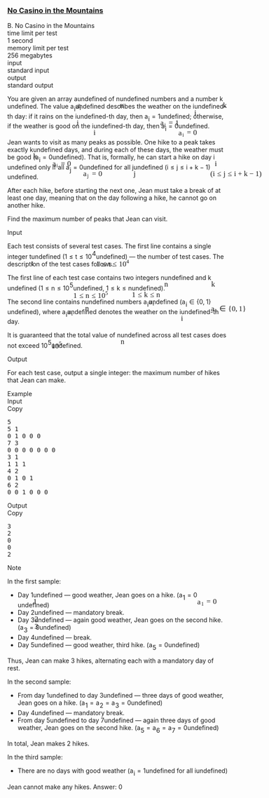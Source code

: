 <h3><a href="https://codeforces.com/contest/2126/problem/B" target="_blank" rel="noopener noreferrer">No Casino in the Mountains</a></h3>
<div class="header"><div class="title">B. No Casino in the Mountains</div><div class="time-limit"><div class="property-title">time limit per test</div>1 second</div><div class="memory-limit"><div class="property-title">memory limit per test</div>256 megabytes</div><div class="input-file input-standard"><div class="property-title">input</div>standard input</div><div class="output-file output-standard"><div class="property-title">output</div>standard output</div></div><div><p>You are given an array <span class="MathJax_Preview" style="color: inherit;"><span class="MJXp-math" id="MJXp-Span-1"><span class="MJXp-mi MJXp-italic" id="MJXp-Span-2">a</span></span></span><span class="MathJax MathJax_Processed" id="MathJax-Element-1-Frame" tabindex="0" style=""><nobr><span class="math" id="MathJax-Span-1"><span style="display: inline-block; position: relative; width: 0em; height: 0px; font-size: 122%;"><span style="position: absolute;"><span class="mrow" id="MathJax-Span-2"><span class="mi" id="MathJax-Span-3" style="font-family: MathJax_Math-italic;">a</span></span></span></span></span></nobr></span>undefined of <span class="MathJax_Preview" style="color: inherit;"><span class="MJXp-math" id="MJXp-Span-3"><span class="MJXp-mi MJXp-italic" id="MJXp-Span-4">n</span></span></span><span class="MathJax MathJax_Processed" id="MathJax-Element-2-Frame" tabindex="0" style=""><nobr><span class="math" id="MathJax-Span-4"><span style="display: inline-block; position: relative; width: 0em; height: 0px; font-size: 122%;"><span style="position: absolute;"><span class="mrow" id="MathJax-Span-5"><span class="mi" id="MathJax-Span-6" style="font-family: MathJax_Math-italic;">n</span></span></span></span></span></nobr></span>undefined numbers and a number <span class="MathJax_Preview" style="color: inherit;"><span class="MJXp-math" id="MJXp-Span-5"><span class="MJXp-mi MJXp-italic" id="MJXp-Span-6">k</span></span></span><span class="MathJax MathJax_Processed" id="MathJax-Element-3-Frame" tabindex="0" style=""><nobr><span class="math" id="MathJax-Span-7"><span style="display: inline-block; position: relative; width: 0em; height: 0px; font-size: 122%;"><span style="position: absolute;"><span class="mrow" id="MathJax-Span-8"><span class="mi" id="MathJax-Span-9" style="font-family: MathJax_Math-italic;">k</span></span></span></span></span></nobr></span>undefined. The value <span class="MathJax_Preview" style="color: inherit;"><span class="MJXp-math" id="MJXp-Span-7"><span class="MJXp-msubsup" id="MJXp-Span-8"><span class="MJXp-mi MJXp-italic" id="MJXp-Span-9" style="margin-right: 0.05em;">a</span><span class="MJXp-mi MJXp-italic MJXp-script" id="MJXp-Span-10" style="vertical-align: -0.4em;">i</span></span></span></span><span class="MathJax MathJax_Processed" id="MathJax-Element-4-Frame" tabindex="0" style=""><nobr><span class="math" id="MathJax-Span-10"><span style="display: inline-block; position: relative; width: 0em; height: 0px; font-size: 122%;"><span style="position: absolute;"><span class="mrow" id="MathJax-Span-11"><span class="msubsup" id="MathJax-Span-12"><span style="display: inline-block; position: relative; width: 0.823em; height: 0px;"><span style="position: absolute; clip: rect(3.34em, 1000.53em, 4.16em, -999.997em); top: -3.978em; left: 0em;"><span class="mi" id="MathJax-Span-13" style="font-family: MathJax_Math-italic;">a</span><span style="display: inline-block; width: 0px; height: 3.984em;"></span></span><span style="position: absolute; top: -3.803em; left: 0.53em;"><span class="mi" id="MathJax-Span-14" style="font-size: 70.7%; font-family: MathJax_Math-italic;">i</span><span style="display: inline-block; width: 0px; height: 3.984em;"></span></span></span></span></span></span></span></span></nobr></span>undefined describes the weather on the <span class="MathJax_Preview" style="color: inherit;"><span class="MJXp-math" id="MJXp-Span-11"><span class="MJXp-mi MJXp-italic" id="MJXp-Span-12">i</span></span></span><span class="MathJax MathJax_Processed" id="MathJax-Element-5-Frame" tabindex="0" style=""><nobr><span class="math" id="MathJax-Span-15"><span style="display: inline-block; position: relative; width: 0em; height: 0px; font-size: 122%;"><span style="position: absolute;"><span class="mrow" id="MathJax-Span-16"><span class="mi" id="MathJax-Span-17" style="font-family: MathJax_Math-italic;">i</span></span></span></span></span></nobr></span>undefined-th day: if it rains on the <span class="MathJax_Preview" style="color: inherit;"><span class="MJXp-math" id="MJXp-Span-13"><span class="MJXp-mi MJXp-italic" id="MJXp-Span-14">i</span></span></span><span class="MathJax MathJax_Processed" id="MathJax-Element-6-Frame" tabindex="0" style=""><nobr><span class="math" id="MathJax-Span-18"><span style="display: inline-block; position: relative; width: 0em; height: 0px; font-size: 122%;"><span style="position: absolute;"><span class="mrow" id="MathJax-Span-19"><span class="mi" id="MathJax-Span-20" style="font-family: MathJax_Math-italic;">i</span></span></span></span></span></nobr></span>undefined-th day, then <span class="MathJax_Preview" style="color: inherit;"><span class="MJXp-math" id="MJXp-Span-15"><span class="MJXp-msubsup" id="MJXp-Span-16"><span class="MJXp-mi MJXp-italic" id="MJXp-Span-17" style="margin-right: 0.05em;">a</span><span class="MJXp-mi MJXp-italic MJXp-script" id="MJXp-Span-18" style="vertical-align: -0.4em;">i</span></span><span class="MJXp-mo" id="MJXp-Span-19" style="margin-left: 0.333em; margin-right: 0.333em;">=</span><span class="MJXp-mn" id="MJXp-Span-20">1</span></span></span><span class="MathJax MathJax_Processed" id="MathJax-Element-7-Frame" tabindex="0" style=""><nobr><span class="math" id="MathJax-Span-21"><span style="display: inline-block; position: relative; width: 0em; height: 0px; font-size: 122%;"><span style="position: absolute;"><span class="mrow" id="MathJax-Span-22"><span class="msubsup" id="MathJax-Span-23"><span style="display: inline-block; position: relative; width: 0.823em; height: 0px;"><span style="position: absolute; clip: rect(3.34em, 1000.53em, 4.16em, -999.997em); top: -3.978em; left: 0em;"><span class="mi" id="MathJax-Span-24" style="font-family: MathJax_Math-italic;">a</span><span style="display: inline-block; width: 0px; height: 3.984em;"></span></span><span style="position: absolute; top: -3.803em; left: 0.53em;"><span class="mi" id="MathJax-Span-25" style="font-size: 70.7%; font-family: MathJax_Math-italic;">i</span><span style="display: inline-block; width: 0px; height: 3.984em;"></span></span></span></span><span class="mo" id="MathJax-Span-26" style="font-family: MathJax_Main; padding-left: 0.296em;">=</span><span class="mn" id="MathJax-Span-27" style="font-family: MathJax_Main; padding-left: 0.296em;">1</span></span></span></span></span></nobr></span>undefined; otherwise, if the weather is good on the <span class="MathJax_Preview" style="color: inherit;"><span class="MJXp-math" id="MJXp-Span-21"><span class="MJXp-mi MJXp-italic" id="MJXp-Span-22">i</span></span></span><span class="MathJax MathJax_Processed" id="MathJax-Element-8-Frame" tabindex="0" style=""><nobr><span class="math" id="MathJax-Span-28"><span style="display: inline-block; position: relative; width: 0em; height: 0px; font-size: 122%;"><span style="position: absolute;"><span class="mrow" id="MathJax-Span-29"><span class="mi" id="MathJax-Span-30" style="font-family: MathJax_Math-italic;">i</span></span></span></span></span></nobr></span>undefined-th day, then <span class="MathJax_Preview" style="color: inherit;"><span class="MJXp-math" id="MJXp-Span-23"><span class="MJXp-msubsup" id="MJXp-Span-24"><span class="MJXp-mi MJXp-italic" id="MJXp-Span-25" style="margin-right: 0.05em;">a</span><span class="MJXp-mi MJXp-italic MJXp-script" id="MJXp-Span-26" style="vertical-align: -0.4em;">i</span></span><span class="MJXp-mo" id="MJXp-Span-27" style="margin-left: 0.333em; margin-right: 0.333em;">=</span><span class="MJXp-mn" id="MJXp-Span-28">0</span></span></span><span class="MathJax MathJax_Processed" id="MathJax-Element-9-Frame" tabindex="0" style=""><nobr><span class="math" id="MathJax-Span-31"><span style="display: inline-block; position: relative; width: 0em; height: 0px; font-size: 122%;"><span style="position: absolute;"><span class="mrow" id="MathJax-Span-32"><span class="msubsup" id="MathJax-Span-33"><span style="display: inline-block; position: relative; width: 0.823em; height: 0px;"><span style="position: absolute; clip: rect(3.34em, 1000.53em, 4.16em, -999.997em); top: -3.978em; left: 0em;"><span class="mi" id="MathJax-Span-34" style="font-family: MathJax_Math-italic;">a</span><span style="display: inline-block; width: 0px; height: 3.984em;"></span></span><span style="position: absolute; top: -3.803em; left: 0.53em;"><span class="mi" id="MathJax-Span-35" style="font-size: 70.7%; font-family: MathJax_Math-italic;">i</span><span style="display: inline-block; width: 0px; height: 3.984em;"></span></span></span></span><span class="mo" id="MathJax-Span-36" style="font-family: MathJax_Main; padding-left: 0.296em;">=</span><span class="mn" id="MathJax-Span-37" style="font-family: MathJax_Main; padding-left: 0.296em;">0</span></span></span></span></span></nobr></span>undefined.</p><p>Jean wants to visit as many peaks as possible. One hike to a peak takes exactly <span class="MathJax_Preview" style="color: inherit;"><span class="MJXp-math" id="MJXp-Span-29"><span class="MJXp-mi MJXp-italic" id="MJXp-Span-30">k</span></span></span><span class="MathJax MathJax_Processed" id="MathJax-Element-10-Frame" tabindex="0" style=""><nobr><span class="math" id="MathJax-Span-38"><span style="display: inline-block; position: relative; width: 0em; height: 0px; font-size: 122%;"><span style="position: absolute;"><span class="mrow" id="MathJax-Span-39"><span class="mi" id="MathJax-Span-40" style="font-family: MathJax_Math-italic;">k</span></span></span></span></span></nobr></span>undefined days, and during each of these days, the weather must be good (<span class="MathJax_Preview" style="color: inherit;"><span class="MJXp-math" id="MJXp-Span-31"><span class="MJXp-msubsup" id="MJXp-Span-32"><span class="MJXp-mi MJXp-italic" id="MJXp-Span-33" style="margin-right: 0.05em;">a</span><span class="MJXp-mi MJXp-italic MJXp-script" id="MJXp-Span-34" style="vertical-align: -0.4em;">i</span></span><span class="MJXp-mo" id="MJXp-Span-35" style="margin-left: 0.333em; margin-right: 0.333em;">=</span><span class="MJXp-mn" id="MJXp-Span-36">0</span></span></span><span class="MathJax MathJax_Processed" id="MathJax-Element-11-Frame" tabindex="0" style=""><nobr><span class="math" id="MathJax-Span-41"><span style="display: inline-block; position: relative; width: 0em; height: 0px; font-size: 122%;"><span style="position: absolute;"><span class="mrow" id="MathJax-Span-42"><span class="msubsup" id="MathJax-Span-43"><span style="display: inline-block; position: relative; width: 0.823em; height: 0px;"><span style="position: absolute; clip: rect(3.34em, 1000.53em, 4.16em, -999.997em); top: -3.978em; left: 0em;"><span class="mi" id="MathJax-Span-44" style="font-family: MathJax_Math-italic;">a</span><span style="display: inline-block; width: 0px; height: 3.984em;"></span></span><span style="position: absolute; top: -3.803em; left: 0.53em;"><span class="mi" id="MathJax-Span-45" style="font-size: 70.7%; font-family: MathJax_Math-italic;">i</span><span style="display: inline-block; width: 0px; height: 3.984em;"></span></span></span></span><span class="mo" id="MathJax-Span-46" style="font-family: MathJax_Main; padding-left: 0.296em;">=</span><span class="mn" id="MathJax-Span-47" style="font-family: MathJax_Main; padding-left: 0.296em;">0</span></span></span></span></span></nobr></span>undefined). That is, formally, he can start a hike on day <span class="MathJax_Preview" style="color: inherit;"><span class="MJXp-math" id="MJXp-Span-37"><span class="MJXp-mi MJXp-italic" id="MJXp-Span-38">i</span></span></span><span class="MathJax MathJax_Processed" id="MathJax-Element-12-Frame" tabindex="0" style=""><nobr><span class="math" id="MathJax-Span-48"><span style="display: inline-block; position: relative; width: 0em; height: 0px; font-size: 122%;"><span style="position: absolute;"><span class="mrow" id="MathJax-Span-49"><span class="mi" id="MathJax-Span-50" style="font-family: MathJax_Math-italic;">i</span></span></span></span></span></nobr></span>undefined only if all <span class="MathJax_Preview" style="color: inherit;"><span class="MJXp-math" id="MJXp-Span-39"><span class="MJXp-msubsup" id="MJXp-Span-40"><span class="MJXp-mi MJXp-italic" id="MJXp-Span-41" style="margin-right: 0.05em;">a</span><span class="MJXp-mi MJXp-italic MJXp-script" id="MJXp-Span-42" style="vertical-align: -0.4em;">j</span></span><span class="MJXp-mo" id="MJXp-Span-43" style="margin-left: 0.333em; margin-right: 0.333em;">=</span><span class="MJXp-mn" id="MJXp-Span-44">0</span></span></span><span class="MathJax MathJax_Processed" id="MathJax-Element-13-Frame" tabindex="0" style=""><nobr><span class="math" id="MathJax-Span-51"><span style="display: inline-block; position: relative; width: 0em; height: 0px; font-size: 122%;"><span style="position: absolute;"><span class="mrow" id="MathJax-Span-52"><span class="msubsup" id="MathJax-Span-53"><span style="display: inline-block; position: relative; width: 0.881em; height: 0px;"><span style="position: absolute; clip: rect(3.34em, 1000.53em, 4.16em, -999.997em); top: -3.978em; left: 0em;"><span class="mi" id="MathJax-Span-54" style="font-family: MathJax_Math-italic;">a</span><span style="display: inline-block; width: 0px; height: 3.984em;"></span></span><span style="position: absolute; top: -3.803em; left: 0.53em;"><span class="mi" id="MathJax-Span-55" style="font-size: 70.7%; font-family: MathJax_Math-italic;">j</span><span style="display: inline-block; width: 0px; height: 3.984em;"></span></span></span></span><span class="mo" id="MathJax-Span-56" style="font-family: MathJax_Main; padding-left: 0.296em;">=</span><span class="mn" id="MathJax-Span-57" style="font-family: MathJax_Main; padding-left: 0.296em;">0</span></span></span></span></span></nobr></span>undefined for all <span class="MathJax_Preview" style="color: inherit;"><span class="MJXp-math" id="MJXp-Span-45"><span class="MJXp-mi MJXp-italic" id="MJXp-Span-46">j</span></span></span><span class="MathJax MathJax_Processed" id="MathJax-Element-14-Frame" tabindex="0" style=""><nobr><span class="math" id="MathJax-Span-58"><span style="display: inline-block; position: relative; width: 0em; height: 0px; font-size: 122%;"><span style="position: absolute;"><span class="mrow" id="MathJax-Span-59"><span class="mi" id="MathJax-Span-60" style="font-family: MathJax_Math-italic;">j</span></span></span></span></span></nobr></span>undefined <span class="MathJax_Preview" style="color: inherit;"><span class="MJXp-math" id="MJXp-Span-47"><span class="MJXp-mo" id="MJXp-Span-48" style="margin-left: 0em; margin-right: 0em;">(</span><span class="MJXp-mi MJXp-italic" id="MJXp-Span-49">i</span><span class="MJXp-mo" id="MJXp-Span-50" style="margin-left: 0.333em; margin-right: 0.333em;">≤</span><span class="MJXp-mi MJXp-italic" id="MJXp-Span-51">j</span><span class="MJXp-mo" id="MJXp-Span-52" style="margin-left: 0.333em; margin-right: 0.333em;">≤</span><span class="MJXp-mi MJXp-italic" id="MJXp-Span-53">i</span><span class="MJXp-mo" id="MJXp-Span-54" style="margin-left: 0.267em; margin-right: 0.267em;">+</span><span class="MJXp-mi MJXp-italic" id="MJXp-Span-55">k</span><span class="MJXp-mo" id="MJXp-Span-56" style="margin-left: 0.267em; margin-right: 0.267em;">−</span><span class="MJXp-mn" id="MJXp-Span-57">1</span><span class="MJXp-mo" id="MJXp-Span-58" style="margin-left: 0em; margin-right: 0em;">)</span></span></span><span class="MathJax MathJax_Processed" id="MathJax-Element-15-Frame" tabindex="0" style=""><nobr><span class="math" id="MathJax-Span-61"><span style="display: inline-block; position: relative; width: 0em; height: 0px; font-size: 122%;"><span style="position: absolute;"><span class="mrow" id="MathJax-Span-62"><span class="mo" id="MathJax-Span-63" style="font-family: MathJax_Main;">(</span><span class="mi" id="MathJax-Span-64" style="font-family: MathJax_Math-italic;">i</span><span class="mo" id="MathJax-Span-65" style="font-family: MathJax_Main; padding-left: 0.296em;">≤</span><span class="mi" id="MathJax-Span-66" style="font-family: MathJax_Math-italic; padding-left: 0.296em;">j</span><span class="mo" id="MathJax-Span-67" style="font-family: MathJax_Main; padding-left: 0.296em;">≤</span><span class="mi" id="MathJax-Span-68" style="font-family: MathJax_Math-italic; padding-left: 0.296em;">i</span><span class="mo" id="MathJax-Span-69" style="font-family: MathJax_Main; padding-left: 0.237em;">+</span><span class="mi" id="MathJax-Span-70" style="font-family: MathJax_Math-italic; padding-left: 0.237em;">k</span><span class="mo" id="MathJax-Span-71" style="font-family: MathJax_Main; padding-left: 0.237em;">−</span><span class="mn" id="MathJax-Span-72" style="font-family: MathJax_Main; padding-left: 0.237em;">1</span><span class="mo" id="MathJax-Span-73" style="font-family: MathJax_Main;">)</span></span></span></span></span></nobr></span>undefined.</p><p>After each hike, before starting the next one, Jean must take a break of at least one day, meaning that on the day following a hike, he cannot go on another hike.</p><p>Find the maximum number of peaks that Jean can visit.</p></div><div class="input-specification"><div class="section-title">Input</div><p>Each test consists of several test cases. The first line contains a single integer <span class="MathJax_Preview" style="color: inherit;"><span class="MJXp-math" id="MJXp-Span-59"><span class="MJXp-mi MJXp-italic" id="MJXp-Span-60">t</span></span></span><span class="MathJax MathJax_Processed" id="MathJax-Element-16-Frame" tabindex="0" style=""><nobr><span class="math" id="MathJax-Span-74"><span style="display: inline-block; position: relative; width: 0em; height: 0px; font-size: 122%;"><span style="position: absolute;"><span class="mrow" id="MathJax-Span-75"><span class="mi" id="MathJax-Span-76" style="font-family: MathJax_Math-italic;">t</span></span></span></span></span></nobr></span>undefined (<span class="MathJax_Preview" style="color: inherit;"><span class="MJXp-math" id="MJXp-Span-61"><span class="MJXp-mn" id="MJXp-Span-62">1</span><span class="MJXp-mo" id="MJXp-Span-63" style="margin-left: 0.333em; margin-right: 0.333em;">≤</span><span class="MJXp-mi MJXp-italic" id="MJXp-Span-64">t</span><span class="MJXp-mo" id="MJXp-Span-65" style="margin-left: 0.333em; margin-right: 0.333em;">≤</span><span class="MJXp-msubsup" id="MJXp-Span-66"><span class="MJXp-mn" id="MJXp-Span-67" style="margin-right: 0.05em;">10</span><span class="MJXp-mn MJXp-script" id="MJXp-Span-68" style="vertical-align: 0.5em;">4</span></span></span></span><span class="MathJax MathJax_Processed" id="MathJax-Element-17-Frame" tabindex="0" style=""><nobr><span class="math" id="MathJax-Span-77"><span style="display: inline-block; position: relative; width: 0em; height: 0px; font-size: 122%;"><span style="position: absolute;"><span class="mrow" id="MathJax-Span-78"><span class="mn" id="MathJax-Span-79" style="font-family: MathJax_Main;">1</span><span class="mo" id="MathJax-Span-80" style="font-family: MathJax_Main; padding-left: 0.296em;">≤</span><span class="mi" id="MathJax-Span-81" style="font-family: MathJax_Math-italic; padding-left: 0.296em;">t</span><span class="mo" id="MathJax-Span-82" style="font-family: MathJax_Main; padding-left: 0.296em;">≤</span><span class="msubsup" id="MathJax-Span-83" style="padding-left: 0.296em;"><span style="display: inline-block; position: relative; width: 1.408em; height: 0px;"><span style="position: absolute; clip: rect(3.165em, 1000.94em, 4.16em, -999.997em); top: -3.978em; left: 0em;"><span class="mn" id="MathJax-Span-84" style="font-family: MathJax_Main;">10</span><span style="display: inline-block; width: 0px; height: 3.984em;"></span></span><span style="position: absolute; top: -4.388em; left: 0.998em;"><span class="mn" id="MathJax-Span-85" style="font-size: 70.7%; font-family: MathJax_Main;">4</span><span style="display: inline-block; width: 0px; height: 3.984em;"></span></span></span></span></span></span></span></span></nobr></span>undefined) — the number of test cases. The description of the test cases follows. </p><p>The first line of each test case contains two integers <span class="MathJax_Preview" style="color: inherit;"><span class="MJXp-math" id="MJXp-Span-69"><span class="MJXp-mi MJXp-italic" id="MJXp-Span-70">n</span></span></span><span class="MathJax MathJax_Processed" id="MathJax-Element-18-Frame" tabindex="0" style=""><nobr><span class="math" id="MathJax-Span-86"><span style="display: inline-block; position: relative; width: 0em; height: 0px; font-size: 122%;"><span style="position: absolute;"><span class="mrow" id="MathJax-Span-87"><span class="mi" id="MathJax-Span-88" style="font-family: MathJax_Math-italic;">n</span></span></span></span></span></nobr></span>undefined and <span class="MathJax_Preview" style="color: inherit;"><span class="MJXp-math" id="MJXp-Span-71"><span class="MJXp-mi MJXp-italic" id="MJXp-Span-72">k</span></span></span><span class="MathJax MathJax_Processed" id="MathJax-Element-19-Frame" tabindex="0" style=""><nobr><span class="math" id="MathJax-Span-89"><span style="display: inline-block; position: relative; width: 0em; height: 0px; font-size: 122%;"><span style="position: absolute;"><span class="mrow" id="MathJax-Span-90"><span class="mi" id="MathJax-Span-91" style="font-family: MathJax_Math-italic;">k</span></span></span></span></span></nobr></span>undefined (<span class="MathJax_Preview" style="color: inherit;"><span class="MJXp-math" id="MJXp-Span-73"><span class="MJXp-mn" id="MJXp-Span-74">1</span><span class="MJXp-mo" id="MJXp-Span-75" style="margin-left: 0.333em; margin-right: 0.333em;">≤</span><span class="MJXp-mi MJXp-italic" id="MJXp-Span-76">n</span><span class="MJXp-mo" id="MJXp-Span-77" style="margin-left: 0.333em; margin-right: 0.333em;">≤</span><span class="MJXp-msubsup" id="MJXp-Span-78"><span class="MJXp-mn" id="MJXp-Span-79" style="margin-right: 0.05em;">10</span><span class="MJXp-mn MJXp-script" id="MJXp-Span-80" style="vertical-align: 0.5em;">5</span></span></span></span><span class="MathJax MathJax_Processed" id="MathJax-Element-20-Frame" tabindex="0" style=""><nobr><span class="math" id="MathJax-Span-92"><span style="display: inline-block; position: relative; width: 0em; height: 0px; font-size: 122%;"><span style="position: absolute;"><span class="mrow" id="MathJax-Span-93"><span class="mn" id="MathJax-Span-94" style="font-family: MathJax_Main;">1</span><span class="mo" id="MathJax-Span-95" style="font-family: MathJax_Main; padding-left: 0.296em;">≤</span><span class="mi" id="MathJax-Span-96" style="font-family: MathJax_Math-italic; padding-left: 0.296em;">n</span><span class="mo" id="MathJax-Span-97" style="font-family: MathJax_Main; padding-left: 0.296em;">≤</span><span class="msubsup" id="MathJax-Span-98" style="padding-left: 0.296em;"><span style="display: inline-block; position: relative; width: 1.408em; height: 0px;"><span style="position: absolute; clip: rect(3.165em, 1000.94em, 4.16em, -999.997em); top: -3.978em; left: 0em;"><span class="mn" id="MathJax-Span-99" style="font-family: MathJax_Main;">10</span><span style="display: inline-block; width: 0px; height: 3.984em;"></span></span><span style="position: absolute; top: -4.388em; left: 0.998em;"><span class="mn" id="MathJax-Span-100" style="font-size: 70.7%; font-family: MathJax_Main;">5</span><span style="display: inline-block; width: 0px; height: 3.984em;"></span></span></span></span></span></span></span></span></nobr></span>undefined, <span class="MathJax_Preview" style="color: inherit;"><span class="MJXp-math" id="MJXp-Span-81"><span class="MJXp-mn" id="MJXp-Span-82">1</span><span class="MJXp-mo" id="MJXp-Span-83" style="margin-left: 0.333em; margin-right: 0.333em;">≤</span><span class="MJXp-mi MJXp-italic" id="MJXp-Span-84">k</span><span class="MJXp-mo" id="MJXp-Span-85" style="margin-left: 0.333em; margin-right: 0.333em;">≤</span><span class="MJXp-mi MJXp-italic" id="MJXp-Span-86">n</span></span></span><span class="MathJax MathJax_Processed" id="MathJax-Element-21-Frame" tabindex="0" style=""><nobr><span class="math" id="MathJax-Span-101"><span style="display: inline-block; position: relative; width: 0em; height: 0px; font-size: 122%;"><span style="position: absolute;"><span class="mrow" id="MathJax-Span-102"><span class="mn" id="MathJax-Span-103" style="font-family: MathJax_Main;">1</span><span class="mo" id="MathJax-Span-104" style="font-family: MathJax_Main; padding-left: 0.296em;">≤</span><span class="mi" id="MathJax-Span-105" style="font-family: MathJax_Math-italic; padding-left: 0.296em;">k</span><span class="mo" id="MathJax-Span-106" style="font-family: MathJax_Main; padding-left: 0.296em;">≤</span><span class="mi" id="MathJax-Span-107" style="font-family: MathJax_Math-italic; padding-left: 0.296em;">n</span></span></span></span></span></nobr></span>undefined). </p><p>The second line contains <span class="MathJax_Preview" style="color: inherit;"><span class="MJXp-math" id="MJXp-Span-87"><span class="MJXp-mi MJXp-italic" id="MJXp-Span-88">n</span></span></span><span class="MathJax MathJax_Processed" id="MathJax-Element-22-Frame" tabindex="0" style=""><nobr><span class="math" id="MathJax-Span-108"><span style="display: inline-block; position: relative; width: 0em; height: 0px; font-size: 122%;"><span style="position: absolute;"><span class="mrow" id="MathJax-Span-109"><span class="mi" id="MathJax-Span-110" style="font-family: MathJax_Math-italic;">n</span></span></span></span></span></nobr></span>undefined numbers <span class="MathJax_Preview" style="color: inherit;"><span class="MJXp-math" id="MJXp-Span-89"><span class="MJXp-msubsup" id="MJXp-Span-90"><span class="MJXp-mi MJXp-italic" id="MJXp-Span-91" style="margin-right: 0.05em;">a</span><span class="MJXp-mi MJXp-italic MJXp-script" id="MJXp-Span-92" style="vertical-align: -0.4em;">i</span></span></span></span><span class="MathJax MathJax_Processed" id="MathJax-Element-23-Frame" tabindex="0" style=""><nobr><span class="math" id="MathJax-Span-111"><span style="display: inline-block; position: relative; width: 0em; height: 0px; font-size: 122%;"><span style="position: absolute;"><span class="mrow" id="MathJax-Span-112"><span class="msubsup" id="MathJax-Span-113"><span style="display: inline-block; position: relative; width: 0.823em; height: 0px;"><span style="position: absolute; clip: rect(3.34em, 1000.53em, 4.16em, -999.997em); top: -3.978em; left: 0em;"><span class="mi" id="MathJax-Span-114" style="font-family: MathJax_Math-italic;">a</span><span style="display: inline-block; width: 0px; height: 3.984em;"></span></span><span style="position: absolute; top: -3.803em; left: 0.53em;"><span class="mi" id="MathJax-Span-115" style="font-size: 70.7%; font-family: MathJax_Math-italic;">i</span><span style="display: inline-block; width: 0px; height: 3.984em;"></span></span></span></span></span></span></span></span></nobr></span>undefined (<span class="MathJax_Preview" style="color: inherit;"><span class="MJXp-math" id="MJXp-Span-93"><span class="MJXp-msubsup" id="MJXp-Span-94"><span class="MJXp-mi MJXp-italic" id="MJXp-Span-95" style="margin-right: 0.05em;">a</span><span class="MJXp-mi MJXp-italic MJXp-script" id="MJXp-Span-96" style="vertical-align: -0.4em;">i</span></span><span class="MJXp-mo" id="MJXp-Span-97" style="margin-left: 0.333em; margin-right: 0.333em;">∈</span><span class="MJXp-mo" id="MJXp-Span-98" style="margin-left: 0em; margin-right: 0em;">{</span><span class="MJXp-mn" id="MJXp-Span-99">0</span><span class="MJXp-mo" id="MJXp-Span-100" style="margin-left: 0em; margin-right: 0.222em;">,</span><span class="MJXp-mn" id="MJXp-Span-101">1</span><span class="MJXp-mo" id="MJXp-Span-102" style="margin-left: 0em; margin-right: 0em;">}</span></span></span><span class="MathJax MathJax_Processed" id="MathJax-Element-24-Frame" tabindex="0" style=""><nobr><span class="math" id="MathJax-Span-116"><span style="display: inline-block; position: relative; width: 0em; height: 0px; font-size: 122%;"><span style="position: absolute;"><span class="mrow" id="MathJax-Span-117"><span class="msubsup" id="MathJax-Span-118"><span style="display: inline-block; position: relative; width: 0.823em; height: 0px;"><span style="position: absolute; clip: rect(3.34em, 1000.53em, 4.16em, -999.997em); top: -3.978em; left: 0em;"><span class="mi" id="MathJax-Span-119" style="font-family: MathJax_Math-italic;">a</span><span style="display: inline-block; width: 0px; height: 3.984em;"></span></span><span style="position: absolute; top: -3.803em; left: 0.53em;"><span class="mi" id="MathJax-Span-120" style="font-size: 70.7%; font-family: MathJax_Math-italic;">i</span><span style="display: inline-block; width: 0px; height: 3.984em;"></span></span></span></span><span class="mo" id="MathJax-Span-121" style="font-family: MathJax_Main; padding-left: 0.296em;">∈</span><span class="mo" id="MathJax-Span-122" style="font-family: MathJax_Main; padding-left: 0.296em;">{</span><span class="mn" id="MathJax-Span-123" style="font-family: MathJax_Main;">0</span><span class="mo" id="MathJax-Span-124" style="font-family: MathJax_Main;">,</span><span class="mn" id="MathJax-Span-125" style="font-family: MathJax_Main; padding-left: 0.179em;">1</span><span class="mo" id="MathJax-Span-126" style="font-family: MathJax_Main;">}</span></span></span></span></span></nobr></span>undefined), where <span class="MathJax_Preview" style="color: inherit;"><span class="MJXp-math" id="MJXp-Span-103"><span class="MJXp-msubsup" id="MJXp-Span-104"><span class="MJXp-mi MJXp-italic" id="MJXp-Span-105" style="margin-right: 0.05em;">a</span><span class="MJXp-mi MJXp-italic MJXp-script" id="MJXp-Span-106" style="vertical-align: -0.4em;">i</span></span></span></span><span class="MathJax MathJax_Processed" id="MathJax-Element-25-Frame" tabindex="0" style=""><nobr><span class="math" id="MathJax-Span-127"><span style="display: inline-block; position: relative; width: 0em; height: 0px; font-size: 122%;"><span style="position: absolute;"><span class="mrow" id="MathJax-Span-128"><span class="msubsup" id="MathJax-Span-129"><span style="display: inline-block; position: relative; width: 0.823em; height: 0px;"><span style="position: absolute; clip: rect(3.34em, 1000.53em, 4.16em, -999.997em); top: -3.978em; left: 0em;"><span class="mi" id="MathJax-Span-130" style="font-family: MathJax_Math-italic;">a</span><span style="display: inline-block; width: 0px; height: 3.984em;"></span></span><span style="position: absolute; top: -3.803em; left: 0.53em;"><span class="mi" id="MathJax-Span-131" style="font-size: 70.7%; font-family: MathJax_Math-italic;">i</span><span style="display: inline-block; width: 0px; height: 3.984em;"></span></span></span></span></span></span></span></span></nobr></span>undefined denotes the weather on the <span class="MathJax_Preview" style="color: inherit;"><span class="MJXp-math" id="MJXp-Span-107"><span class="MJXp-mi MJXp-italic" id="MJXp-Span-108">i</span></span></span><span class="MathJax MathJax_Processed" id="MathJax-Element-26-Frame" tabindex="0" style=""><nobr><span class="math" id="MathJax-Span-132"><span style="display: inline-block; position: relative; width: 0em; height: 0px; font-size: 122%;"><span style="position: absolute;"><span class="mrow" id="MathJax-Span-133"><span class="mi" id="MathJax-Span-134" style="font-family: MathJax_Math-italic;">i</span></span></span></span></span></nobr></span>undefined-th day.</p><p>It is guaranteed that the total value of <span class="MathJax_Preview" style="color: inherit;"><span class="MJXp-math" id="MJXp-Span-109"><span class="MJXp-mi MJXp-italic" id="MJXp-Span-110">n</span></span></span><span class="MathJax MathJax_Processed" id="MathJax-Element-27-Frame" tabindex="0" style=""><nobr><span class="math" id="MathJax-Span-135"><span style="display: inline-block; position: relative; width: 0em; height: 0px; font-size: 122%;"><span style="position: absolute;"><span class="mrow" id="MathJax-Span-136"><span class="mi" id="MathJax-Span-137" style="font-family: MathJax_Math-italic;">n</span></span></span></span></span></nobr></span>undefined across all test cases does not exceed <span class="MathJax_Preview" style="color: inherit;"><span class="MJXp-math" id="MJXp-Span-111"><span class="MJXp-msubsup" id="MJXp-Span-112"><span class="MJXp-mn" id="MJXp-Span-113" style="margin-right: 0.05em;">10</span><span class="MJXp-mn MJXp-script" id="MJXp-Span-114" style="vertical-align: 0.5em;">5</span></span></span></span><span class="MathJax MathJax_Processed" id="MathJax-Element-28-Frame" tabindex="0" style=""><nobr><span class="math" id="MathJax-Span-138"><span style="display: inline-block; position: relative; width: 0em; height: 0px; font-size: 122%;"><span style="position: absolute;"><span class="mrow" id="MathJax-Span-139"><span class="msubsup" id="MathJax-Span-140"><span style="display: inline-block; position: relative; width: 1.408em; height: 0px;"><span style="position: absolute; clip: rect(3.165em, 1000.94em, 4.16em, -999.997em); top: -3.978em; left: 0em;"><span class="mn" id="MathJax-Span-141" style="font-family: MathJax_Main;">10</span><span style="display: inline-block; width: 0px; height: 3.984em;"></span></span><span style="position: absolute; top: -4.388em; left: 0.998em;"><span class="mn" id="MathJax-Span-142" style="font-size: 70.7%; font-family: MathJax_Main;">5</span><span style="display: inline-block; width: 0px; height: 3.984em;"></span></span></span></span></span></span></span></span></nobr></span>undefined.</p></div><div class="output-specification"><div class="section-title">Output</div><p>For each test case, output a single integer: the maximum number of hikes that Jean can make.</p></div><div class="sample-tests"><div class="section-title">Example</div><div class="sample-test"><div class="input"><div class="title">Input<div title="Copy" data-clipboard-target="#id004351295763068722" id="id0007615024926487457" class="input-output-copier">Copy</div></div><pre id="id004351295763068722"><div class="test-example-line test-example-line-even test-example-line-0">5</div><div class="test-example-line test-example-line-odd test-example-line-1">5 1</div><div class="test-example-line test-example-line-odd test-example-line-1">0 1 0 0 0</div><div class="test-example-line test-example-line-even test-example-line-2">7 3</div><div class="test-example-line test-example-line-even test-example-line-2">0 0 0 0 0 0 0</div><div class="test-example-line test-example-line-odd test-example-line-3">3 1</div><div class="test-example-line test-example-line-odd test-example-line-3">1 1 1</div><div class="test-example-line test-example-line-even test-example-line-4">4 2</div><div class="test-example-line test-example-line-even test-example-line-4">0 1 0 1</div><div class="test-example-line test-example-line-odd test-example-line-5">6 2</div><div class="test-example-line test-example-line-odd test-example-line-5">0 0 1 0 0 0</div></pre></div><div class="output"><div class="title">Output<div title="Copy" data-clipboard-target="#id00602327334767452" id="id0036074672130993535" class="input-output-copier">Copy</div></div><pre id="id00602327334767452">3
2
0
0
2</pre></div></div></div><div class="note"><div class="section-title">Note</div><p><span class="tex-font-style-bf">In the first sample</span>: </p><ul> <li> Day <span class="MathJax_Preview" style="color: inherit;"><span class="MJXp-math" id="MJXp-Span-115"><span class="MJXp-mn" id="MJXp-Span-116">1</span></span></span><span class="MathJax MathJax_Processed" id="MathJax-Element-29-Frame" tabindex="0" style=""><nobr><span class="math" id="MathJax-Span-143"><span style="display: inline-block; position: relative; width: 0em; height: 0px; font-size: 122%;"><span style="position: absolute;"><span class="mrow" id="MathJax-Span-144"><span class="mn" id="MathJax-Span-145" style="font-family: MathJax_Main;">1</span></span></span></span></span></nobr></span>undefined — good weather, Jean goes on a hike. (<span class="MathJax_Preview" style="color: inherit;"><span class="MJXp-math" id="MJXp-Span-117"><span class="MJXp-msubsup" id="MJXp-Span-118"><span class="MJXp-mi MJXp-italic" id="MJXp-Span-119" style="margin-right: 0.05em;">a</span><span class="MJXp-mn MJXp-script" id="MJXp-Span-120" style="vertical-align: -0.4em;">1</span></span><span class="MJXp-mo" id="MJXp-Span-121" style="margin-left: 0.333em; margin-right: 0.333em;">=</span><span class="MJXp-mn" id="MJXp-Span-122">0</span></span></span><span class="MathJax MathJax_Processed" id="MathJax-Element-30-Frame" tabindex="0" style=""><nobr><span class="math" id="MathJax-Span-146"><span style="display: inline-block; position: relative; width: 0em; height: 0px; font-size: 122%;"><span style="position: absolute;"><span class="mrow" id="MathJax-Span-147"><span class="msubsup" id="MathJax-Span-148"><span style="display: inline-block; position: relative; width: 0.94em; height: 0px;"><span style="position: absolute; clip: rect(3.34em, 1000.53em, 4.16em, -999.997em); top: -3.978em; left: 0em;"><span class="mi" id="MathJax-Span-149" style="font-family: MathJax_Math-italic;">a</span><span style="display: inline-block; width: 0px; height: 3.984em;"></span></span><span style="position: absolute; top: -3.803em; left: 0.53em;"><span class="mn" id="MathJax-Span-150" style="font-size: 70.7%; font-family: MathJax_Main;">1</span><span style="display: inline-block; width: 0px; height: 3.984em;"></span></span></span></span><span class="mo" id="MathJax-Span-151" style="font-family: MathJax_Main; padding-left: 0.296em;">=</span><span class="mn" id="MathJax-Span-152" style="font-family: MathJax_Main; padding-left: 0.296em;">0</span></span></span></span></span></nobr></span>undefined) </li><li> Day <span class="MathJax_Preview" style="color: inherit;"><span class="MJXp-math" id="MJXp-Span-123"><span class="MJXp-mn" id="MJXp-Span-124">2</span></span></span><span class="MathJax MathJax_Processed" id="MathJax-Element-31-Frame" tabindex="0" style=""><nobr><span class="math" id="MathJax-Span-153"><span style="display: inline-block; position: relative; width: 0em; height: 0px; font-size: 122%;"><span style="position: absolute;"><span class="mrow" id="MathJax-Span-154"><span class="mn" id="MathJax-Span-155" style="font-family: MathJax_Main;">2</span></span></span></span></span></nobr></span>undefined — mandatory break. </li><li> Day <span class="MathJax_Preview" style="color: inherit;"><span class="MJXp-math" id="MJXp-Span-125"><span class="MJXp-mn" id="MJXp-Span-126">3</span></span></span><span class="MathJax MathJax_Processed" id="MathJax-Element-32-Frame" tabindex="0" style=""><nobr><span class="math" id="MathJax-Span-156"><span style="display: inline-block; position: relative; width: 0em; height: 0px; font-size: 122%;"><span style="position: absolute;"><span class="mrow" id="MathJax-Span-157"><span class="mn" id="MathJax-Span-158" style="font-family: MathJax_Main;">3</span></span></span></span></span></nobr></span>undefined — again good weather, Jean goes on the second hike. (<span class="MathJax_Preview" style="color: inherit;"><span class="MJXp-math" id="MJXp-Span-127"><span class="MJXp-msubsup" id="MJXp-Span-128"><span class="MJXp-mi MJXp-italic" id="MJXp-Span-129" style="margin-right: 0.05em;">a</span><span class="MJXp-mn MJXp-script" id="MJXp-Span-130" style="vertical-align: -0.4em;">3</span></span><span class="MJXp-mo" id="MJXp-Span-131" style="margin-left: 0.333em; margin-right: 0.333em;">=</span><span class="MJXp-mn" id="MJXp-Span-132">0</span></span></span><span class="MathJax MathJax_Processing" id="MathJax-Element-33-Frame" tabindex="0"></span>undefined) </li><li> Day <span class="MathJax_Preview" style="color: inherit;"><span class="MJXp-math" id="MJXp-Span-133"><span class="MJXp-mn" id="MJXp-Span-134">4</span></span></span><span class="MathJax MathJax_Processing" id="MathJax-Element-34-Frame" tabindex="0"></span>undefined — break. </li><li> Day <span class="MathJax_Preview" style="color: inherit;"><span class="MJXp-math" id="MJXp-Span-135"><span class="MJXp-mn" id="MJXp-Span-136">5</span></span></span><span class="MathJax MathJax_Processing" id="MathJax-Element-35-Frame" tabindex="0"></span>undefined — good weather, third hike. (<span class="MathJax_Preview" style="color: inherit;"><span class="MJXp-math" id="MJXp-Span-137"><span class="MJXp-msubsup" id="MJXp-Span-138"><span class="MJXp-mi MJXp-italic" id="MJXp-Span-139" style="margin-right: 0.05em;">a</span><span class="MJXp-mn MJXp-script" id="MJXp-Span-140" style="vertical-align: -0.4em;">5</span></span><span class="MJXp-mo" id="MJXp-Span-141" style="margin-left: 0.333em; margin-right: 0.333em;">=</span><span class="MJXp-mn" id="MJXp-Span-142">0</span></span></span><span class="MathJax MathJax_Processing" id="MathJax-Element-36-Frame" tabindex="0"></span>undefined) </li></ul> Thus, Jean can make <span class="tex-font-style-bf">3 hikes</span>, alternating each with a mandatory day of rest. <p><span class="tex-font-style-bf">In the second sample</span>: </p><ul> <li> From day <span class="MathJax_Preview" style="color: inherit;"><span class="MJXp-math" id="MJXp-Span-143"><span class="MJXp-mn" id="MJXp-Span-144">1</span></span></span><span class="MathJax MathJax_Processing" id="MathJax-Element-37-Frame" tabindex="0"></span>undefined to day <span class="MathJax_Preview" style="color: inherit;"><span class="MJXp-math" id="MJXp-Span-145"><span class="MJXp-mn" id="MJXp-Span-146">3</span></span></span><span class="MathJax MathJax_Processing" id="MathJax-Element-38-Frame" tabindex="0"></span>undefined — three days of good weather, Jean goes on a hike. (<span class="MathJax_Preview" style="color: inherit;"><span class="MJXp-math" id="MJXp-Span-147"><span class="MJXp-msubsup" id="MJXp-Span-148"><span class="MJXp-mi MJXp-italic" id="MJXp-Span-149" style="margin-right: 0.05em;">a</span><span class="MJXp-mn MJXp-script" id="MJXp-Span-150" style="vertical-align: -0.4em;">1</span></span><span class="MJXp-mo" id="MJXp-Span-151" style="margin-left: 0.333em; margin-right: 0.333em;">=</span><span class="MJXp-msubsup" id="MJXp-Span-152"><span class="MJXp-mi MJXp-italic" id="MJXp-Span-153" style="margin-right: 0.05em;">a</span><span class="MJXp-mn MJXp-script" id="MJXp-Span-154" style="vertical-align: -0.4em;">2</span></span><span class="MJXp-mo" id="MJXp-Span-155" style="margin-left: 0.333em; margin-right: 0.333em;">=</span><span class="MJXp-msubsup" id="MJXp-Span-156"><span class="MJXp-mi MJXp-italic" id="MJXp-Span-157" style="margin-right: 0.05em;">a</span><span class="MJXp-mn MJXp-script" id="MJXp-Span-158" style="vertical-align: -0.4em;">3</span></span><span class="MJXp-mo" id="MJXp-Span-159" style="margin-left: 0.333em; margin-right: 0.333em;">=</span><span class="MJXp-mn" id="MJXp-Span-160">0</span></span></span><span class="MathJax MathJax_Processing" id="MathJax-Element-39-Frame" tabindex="0"></span>undefined) </li><li> Day <span class="MathJax_Preview" style="color: inherit;"><span class="MJXp-math" id="MJXp-Span-161"><span class="MJXp-mn" id="MJXp-Span-162">4</span></span></span><span class="MathJax MathJax_Processing" id="MathJax-Element-40-Frame" tabindex="0"></span>undefined — mandatory break. </li><li> From day <span class="MathJax_Preview" style="color: inherit;"><span class="MJXp-math" id="MJXp-Span-163"><span class="MJXp-mn" id="MJXp-Span-164">5</span></span></span><span class="MathJax MathJax_Processing" id="MathJax-Element-41-Frame" tabindex="0"></span>undefined to day <span class="MathJax_Preview" style="color: inherit;"><span class="MJXp-math" id="MJXp-Span-165"><span class="MJXp-mn" id="MJXp-Span-166">7</span></span></span><span class="MathJax MathJax_Processing" id="MathJax-Element-42-Frame" tabindex="0"></span>undefined — again three days of good weather, Jean goes on the second hike. (<span class="MathJax_Preview" style="color: inherit;"><span class="MJXp-math" id="MJXp-Span-167"><span class="MJXp-msubsup" id="MJXp-Span-168"><span class="MJXp-mi MJXp-italic" id="MJXp-Span-169" style="margin-right: 0.05em;">a</span><span class="MJXp-mn MJXp-script" id="MJXp-Span-170" style="vertical-align: -0.4em;">5</span></span><span class="MJXp-mo" id="MJXp-Span-171" style="margin-left: 0.333em; margin-right: 0.333em;">=</span><span class="MJXp-msubsup" id="MJXp-Span-172"><span class="MJXp-mi MJXp-italic" id="MJXp-Span-173" style="margin-right: 0.05em;">a</span><span class="MJXp-mn MJXp-script" id="MJXp-Span-174" style="vertical-align: -0.4em;">6</span></span><span class="MJXp-mo" id="MJXp-Span-175" style="margin-left: 0.333em; margin-right: 0.333em;">=</span><span class="MJXp-msubsup" id="MJXp-Span-176"><span class="MJXp-mi MJXp-italic" id="MJXp-Span-177" style="margin-right: 0.05em;">a</span><span class="MJXp-mn MJXp-script" id="MJXp-Span-178" style="vertical-align: -0.4em;">7</span></span><span class="MJXp-mo" id="MJXp-Span-179" style="margin-left: 0.333em; margin-right: 0.333em;">=</span><span class="MJXp-mn" id="MJXp-Span-180">0</span></span></span><span class="MathJax MathJax_Processing" id="MathJax-Element-43-Frame" tabindex="0"></span>undefined) </li></ul> In total, Jean makes <span class="tex-font-style-bf">2 hikes</span>. <p> <span class="tex-font-style-bf">In the third sample</span>: </p><ul> <li> There are no days with good weather (<span class="MathJax_Preview" style="color: inherit;"><span class="MJXp-math" id="MJXp-Span-181"><span class="MJXp-msubsup" id="MJXp-Span-182"><span class="MJXp-mi MJXp-italic" id="MJXp-Span-183" style="margin-right: 0.05em;">a</span><span class="MJXp-mi MJXp-italic MJXp-script" id="MJXp-Span-184" style="vertical-align: -0.4em;">i</span></span><span class="MJXp-mo" id="MJXp-Span-185" style="margin-left: 0.333em; margin-right: 0.333em;">=</span><span class="MJXp-mn" id="MJXp-Span-186">1</span></span></span><span class="MathJax MathJax_Processing" id="MathJax-Element-44-Frame" tabindex="0"></span>undefined for all <span class="MathJax_Preview" style="color: inherit;"><span class="MJXp-math" id="MJXp-Span-187"><span class="MJXp-mi MJXp-italic" id="MJXp-Span-188">i</span></span></span><span class="MathJax MathJax_Processing" id="MathJax-Element-45-Frame" tabindex="0"></span>undefined) </li></ul> Jean cannot make any hikes. <span class="tex-font-style-bf">Answer: 0</span></div>